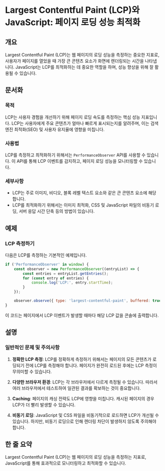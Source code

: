 <!--
Meta Description: # Largest Contentful Paint (LCP)와 JavaScript: 페이지 로딩 성능 최적화 ## 개요 Largest Contentful Paint (LCP)는 웹 페이지의 로딩 성능을 측정하는 중요한 지표로, 사용자가 페이지를 열었을 때 가장 큰 콘텐츠...
Meta Keywords: lcp, 있습니다, lcp를, 페이지의, largest
-->

# Largest Contentful Paint (LCP)와 JavaScript: 페이지 로딩 성능 최적화

## 개요
Largest Contentful Paint (LCP)는 웹 페이지의 로딩 성능을 측정하는 중요한 지표로, 사용자가 페이지를 열었을 때 가장 큰 콘텐츠 요소가 화면에 렌더링되는 시간을 나타냅니다. JavaScript는 LCP를 최적화하는 데 중요한 역할을 하며, 성능 향상을 위해 잘 활용될 수 있습니다.

## 문서화

### 목적
LCP는 사용자 경험을 개선하기 위해 페이지 로딩 속도를 측정하는 핵심 성능 지표입니다. LCP는 사용자에게 주요 콘텐츠가 얼마나 빠르게 표시되는지를 알려주며, 이는 검색 엔진 최적화(SEO) 및 사용자 유지율에 영향을 미칩니다.

### 사용법
LCP를 측정하고 최적화하기 위해서는 `PerformanceObserver` API를 사용할 수 있습니다. 이 API를 통해 LCP 이벤트를 감지하고, 페이지 로딩 성능을 모니터링할 수 있습니다.

### 세부사항
- LCP는 주로 이미지, 비디오, 블록 레벨 텍스트 요소와 같은 큰 콘텐츠 요소에 해당합니다.
- LCP를 최적화하기 위해서는 이미지 최적화, CSS 및 JavaScript 파일의 비동기 로딩, 서버 응답 시간 단축 등의 방법이 있습니다.

## 예제

### LCP 측정하기
다음은 LCP를 측정하는 기본적인 예제입니다.

```javascript
if ('PerformanceObserver' in window) {
    const observer = new PerformanceObserver((entryList) => {
        const entries = entryList.getEntries();
        for (const entry of entries) {
            console.log('LCP:', entry.startTime);
        }
    });

    observer.observe({ type: 'largest-contentful-paint', buffered: true });
}
```

이 코드는 페이지에서 LCP 이벤트가 발생할 때마다 해당 LCP 값을 콘솔에 출력합니다.

## 설명

### 일반적인 문제 및 주의사항
1. **정확한 LCP 측정**: LCP를 정확하게 측정하기 위해서는 페이지의 모든 콘텐츠가 로딩되기 전에 LCP를 측정해야 합니다. 페이지가 완전히 로드된 후에는 LCP 측정이 무의미할 수 있습니다.
   
2. **다양한 브라우저 환경**: LCP는 각 브라우저에서 다르게 측정될 수 있습니다. 따라서 여러 브라우저에서 테스트하여 일관된 결과를 확보하는 것이 중요합니다.
   
3. **Caching**: 페이지의 캐싱 전략도 LCP에 영향을 미칩니다. 캐시된 페이지의 경우 LCP가 더 빨리 발생할 수 있습니다. 

4. **비동기 로딩**: JavaScript 및 CSS 파일을 비동기적으로 로드하면 LCP가 개선될 수 있습니다. 하지만, 비동기 로딩으로 인해 렌더링 차단이 발생하지 않도록 주의해야 합니다.

## 한 줄 요약
Largest Contentful Paint (LCP)는 웹 페이지의 로딩 성능을 측정하는 지표로, JavaScript를 통해 효과적으로 모니터링하고 최적화할 수 있습니다.